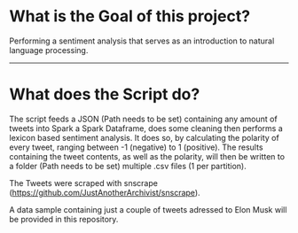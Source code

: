 # What is the Goal of this project? 

Performing a sentiment analysis that serves as an introduction to natural language processing. 

___

# What does the Script do? 

The script feeds a JSON (Path needs to be set) containing any amount of tweets into Spark a Spark Dataframe, does some cleaning then performs a lexicon based sentiment analysis. It does so, by calculating the polarity of every tweet, ranging between -1 (negative) to 1 (positive). The results containing the tweet contents, as well as the polarity, will then be written to a folder (Path needs to be set) multiple .csv files (1 per partition). 

The Tweets were scraped with snscrape (https://github.com/JustAnotherArchivist/snscrape). 

A data sample containing just a couple of tweets adressed to Elon Musk will be provided in this repository. 

